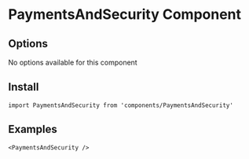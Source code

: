 # PaymentsAndSecurity Component


## Options
No options available for this component

## Install
```
import PaymentsAndSecurity from 'components/PaymentsAndSecurity'
```

## Examples
```
<PaymentsAndSecurity />
```